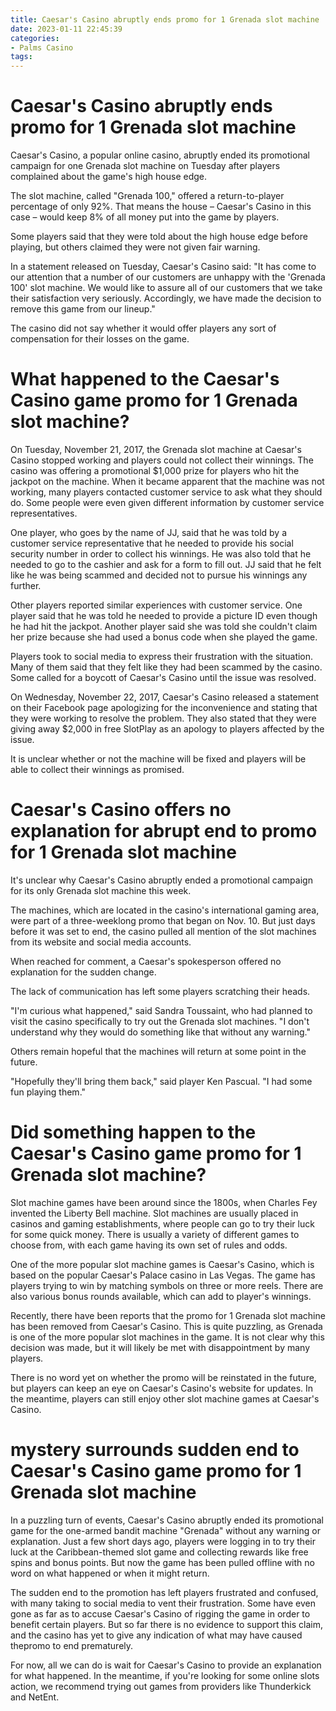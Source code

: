 ```yaml
---
title: Caesar's Casino abruptly ends promo for 1 Grenada slot machine
date: 2023-01-11 22:45:39
categories:
- Palms Casino
tags:
---
```



#  Caesar's Casino abruptly ends promo for 1 Grenada slot machine

Caesar's Casino, a popular online casino, abruptly ended its promotional campaign for one Grenada slot machine on Tuesday after players complained about the game's high house edge.

The slot machine, called "Grenada 100," offered a return-to-player percentage of only 92%. That means the house – Caesar's Casino in this case – would keep 8% of all money put into the game by players.

Some players said that they were told about the high house edge before playing, but others claimed they were not given fair warning.

In a statement released on Tuesday, Caesar's Casino said: "It has come to our attention that a number of our customers are unhappy with the 'Grenada 100' slot machine. We would like to assure all of our customers that we take their satisfaction very seriously. Accordingly, we have made the decision to remove this game from our lineup."

The casino did not say whether it would offer players any sort of compensation for their losses on the game.

#  What happened to the Caesar's Casino game promo for 1 Grenada slot machine?

On Tuesday, November 21, 2017, the Grenada slot machine at Caesar's Casino stopped working and players could not collect their winnings. The casino was offering a promotional $1,000 prize for players who hit the jackpot on the machine. When it became apparent that the machine was not working, many players contacted customer service to ask what they should do. Some people were even given different information by customer service representatives.

One player, who goes by the name of JJ, said that he was told by a customer service representative that he needed to provide his social security number in order to collect his winnings. He was also told that he needed to go to the cashier and ask for a form to fill out. JJ said that he felt like he was being scammed and decided not to pursue his winnings any further. 

Other players reported similar experiences with customer service. One player said that he was told he needed to provide a picture ID even though he had hit the jackpot. Another player said she was told she couldn't claim her prize because she had used a bonus code when she played the game. 

Players took to social media to express their frustration with the situation. Many of them said that they felt like they had been scammed by the casino. Some called for a boycott of Caesar's Casino until the issue was resolved. 

On Wednesday, November 22, 2017, Caesar's Casino released a statement on their Facebook page apologizing for the inconvenience and stating that they were working to resolve the problem. They also stated that they were giving away $2,000 in free SlotPlay as an apology to players affected by the issue. 

It is unclear whether or not the machine will be fixed and players will be able to collect their winnings as promised.

#  Caesar's Casino offers no explanation for abrupt end to promo for 1 Grenada slot machine

It's unclear why Caesar's Casino abruptly ended a promotional campaign for its only Grenada slot machine this week.

The machines, which are located in the casino's international gaming area, were part of a three-weeklong promo that began on Nov. 10. But just days before it was set to end, the casino pulled all mention of the slot machines from its website and social media accounts.

When reached for comment, a Caesar's spokesperson offered no explanation for the sudden change.

The lack of communication has left some players scratching their heads.

"I'm curious what happened," said Sandra Toussaint, who had planned to visit the casino specifically to try out the Grenada slot machines. "I don't understand why they would do something like that without any warning."

Others remain hopeful that the machines will return at some point in the future.

"Hopefully they'll bring them back," said player Ken Pascual. "I had some fun playing them."

#  Did something happen to the Caesar's Casino game promo for 1 Grenada slot machine?

Slot machine games have been around since the 1800s, when Charles Fey invented the Liberty Bell machine.  Slot machines are usually placed in casinos and gaming establishments, where people can go to try their luck for some quick money. There is usually a variety of different games to choose from, with each game having its own set of rules and odds.

One of the more popular slot machine games is Caesar's Casino, which is based on the popular Caesar's Palace casino in Las Vegas. The game has players trying to win by matching symbols on three or more reels. There are also various bonus rounds available, which can add to player's winnings.

Recently, there have been reports that the promo for 1 Grenada slot machine has been removed from Caesar's Casino. This is quite puzzling, as Grenada is one of the more popular slot machines in the game. It is not clear why this decision was made, but it will likely be met with disappointment by many players.

There is no word yet on whether the promo will be reinstated in the future, but players can keep an eye on Caesar's Casino's website for updates. In the meantime, players can still enjoy other slot machine games at Caesar's Casino.

#   mystery surrounds sudden end to Caesar's Casino game promo for 1 Grenada slot machine

In a puzzling turn of events, Caesar's Casino abruptly ended its promotional game for the one-armed bandit machine "Grenada" without any warning or explanation. Just a few short days ago, players were logging in to try their luck at the Caribbean-themed slot game and collecting rewards like free spins and bonus points. But now the game has been pulled offline with no word on what happened or when it might return.

The sudden end to the promotion has left players frustrated and confused, with many taking to social media to vent their frustration. Some have even gone as far as to accuse Caesar's Casino of rigging the game in order to benefit certain players. But so far there is no evidence to support this claim, and the casino has yet to give any indication of what may have caused thepromo to end prematurely.

For now, all we can do is wait for Caesar's Casino to provide an explanation for what happened. In the meantime, if you're looking for some online slots action, we recommend trying out games from providers like Thunderkick and NetEnt.